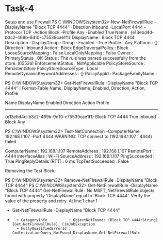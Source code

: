 # Task-4
Setup and use Firewall
PS C:\WINDOWS\system32> New-NetFirewallRule -DisplayName "Block TCP 4444" -Direction Inbound -LocalPort 4444 -Protocol TCP -Action Block -Profile Any -Enabled True                                                                                                                                                                                                                                                                                                                                                                                                                                                                                      Name                          : {e13ebd4d-b3c2-469b-9d10-c75539cae1f1}                                                                                                                                             DisplayName                   : Block TCP 4444                                                                                                                                                                     Description                   :                                                                                                                                                                                    DisplayGroup                  :                                                                                                                                                                                    Group                         :                                                                                                                                                                                    Enabled                       : True                                                                                                                                                                               Profile                       : Any                                                                                                                                                                                Platform                      : {}                                                                                                                                                                                 Direction                     : Inbound                                                                                                                                                                            Action                        : Block
EdgeTraversalPolicy           : Block
LooseSourceMapping            : False
LocalOnlyMapping              : False
Owner                         :
PrimaryStatus                 : OK
Status                        : The rule was parsed successfully from the store. (65536)
EnforcementStatus             : NotApplicable
PolicyStoreSource             : PersistentStore
PolicyStoreSourceType         : Local
RemoteDynamicKeywordAddresses : {}
PolicyAppId                   :
PackageFamilyName             :



PS C:\WINDOWS\system32> Get-NetFirewallRule -DisplayName "Block TCP 4444" | Format-Table Name, DisplayName, Enabled, Direction, Action, Profile
>>

Name                                   DisplayName    Enabled Direction Action Profile
----                                   -----------    ------- --------- ------ -------
{e13ebd4d-b3c2-469b-9d10-c75539cae1f1} Block TCP 4444    True   Inbound  Block     Any


PS C:\WINDOWS\system32> Test-NetConnection -ComputerName 192.168.1.107 -Port 4444
WARNING: TCP connect to (192.168.1.107 : 4444) failed


ComputerName           : 192.168.1.107
RemoteAddress          : 192.168.1.107
RemotePort             : 4444
InterfaceAlias         : Wi-Fi
SourceAddress          : 192.168.1.107
PingSucceeded          : True
PingReplyDetails (RTT) : 0 ms
TcpTestSucceeded       : False

Removing the Test Block:

PS C:\WINDOWS\system32> Remove-NetFirewallRule -DisplayName "Block TCP 4444"
PS C:\WINDOWS\system32> Get-NetFirewallRule -DisplayName "Block TCP 4444"
Get-NetFirewallRule : No MSFT_NetFirewallRule objects found with property 'DisplayName' equal to 'Block TCP 4444'.  Verify the value of the property and retry.
At line:1 char:1
+ Get-NetFirewallRule -DisplayName "Block TCP 4444"
+ ~~~~~~~~~~~~~~~~~~~~~~~~~~~~~~~~~~~~~~~~~~~~~~~~~
    + CategoryInfo          : ObjectNotFound: (Block TCP 4444:String) [Get-NetFirewallRule], CimJobException
    + FullyQualifiedErrorId : CmdletizationQuery_NotFound_DisplayName,Get-NetFirewallRule

